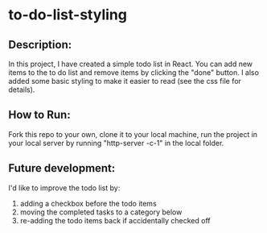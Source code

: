 # to-do-list-styling

## Description:
In this project, I have created a simple todo list in React. You can add new items to the to do list and remove items by clicking the "done" button. I also added some basic styling to make it easier to read (see the css file for details).

## How to Run:
Fork this repo to your own, clone it to your local machine, run the project in your local server by running "http-server -c-1" in the local folder.

## Future development:
I'd like to improve the todo list by:
1) adding a checkbox before the todo items
2) moving the completed tasks to a category below
3) re-adding the todo items back if accidentally checked off

